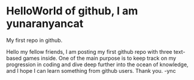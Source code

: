 # HelloWorld of github, I am yunaranyancat
My first repo in github.

Hello my fellow friends, I am posting my first github repo with three text-based games inside. One of the main purpose is to keep track on my progression in coding and dive deep further into the ocean of knowledge, and I hope I can learn something from github users. Thank you. 
-ync
